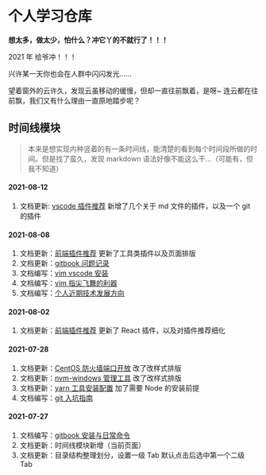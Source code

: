 # 个人学习仓库

**想太多，做太少，怕什么？冲它丫的不就行了！！！**

2021 年 给爷冲！！！

兴许某一天你也会在人群中闪闪发光......

望着窗外的云许久，发现云虽移动的缓慢，但却一直往前飘着，是呀~ 连云都在往前飘，我们又有什么理由一直原地踏步呢？

<!--

标题色(蓝色): <font color=#3f5a75></font>
红色: <font color=#fa5252></font>

 -->

## 时间线模块

> 本来是想实现内种竖着的有一条时间线，能清楚的看到每个时间段所做的时间。但是找了蛮久，发现 markdown 语法好像不能这么干...（可能有，但我不知道）

#### 2021-08-12

1. 文档更新: [vscode 插件推荐](/01-code-tools/01-visual-studio-code/01-前端插件推荐.md) 新增了几个关于 md 文件的插件，以及一个 git 的插件

#### 2021-08-08

1. 文档更新：[前端插件推荐](/01-code-tools/01-visual-studio-code/01-前端插件推荐.md) 更新了工具类插件以及页面排版
2. 文档更新：[gitbook 问题记录](/01-code-tools/04-gitbook/02-gitbook问题记录.md)
3. 文档编写：[vim vscode 安装](/01-code-tools/06-vim/01-vim-vscode-安装.md)
4. 文档编写：[vim 指尖飞舞的利器](/01-code-tools/06-vim/02-vim日常命令.md)
5. 文档编写：[个人近期技术发展方向](/00-mine/01-近期工作技术发展方向.md)

#### 2021-08-02

1. 文档更新：[前端插件推荐](/01-code-tools/01-visual-studio-code/01-前端插件推荐.md) 更新了 React 插件，以及对插件推荐细化

#### 2021-07-28

1. 文档更新：[CentOS 防火墙端口开放](/03-back-end/01-server/03-CentOS-端口开放命令.md) 改了改样式排版
2. 文档更新：[nvm-windows 管理工具](/01-code-tools/05-node-tools/03-nvm-windows-管理工具.md) 改了改样式排版
3. 文档更新：[yarn 工具安装配置](/01-code-tools/05-node-tools/02-yarn-工具安装配置.md) 加了需要 Node 的安装前提
4. 文档编写：[git 入坑指南](01-code-tools/02-git/01-git-入坑指南.md)

#### 2021-07-27

1. 文档编写：[gitbook 安装与日常命令](/01-code-tools/04-gitbook/01-gitbook-常用命令.md)
2. 文档更新：时间线模块新增（当前页面）
3. 文档更新：目录结构整理划分，设置一级 Tab 默认点击后选中第一个二级 Tab
